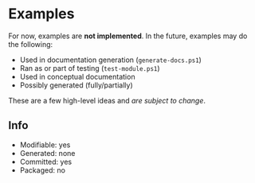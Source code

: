 # Examples
For now, examples are **not implemented**. In the future, examples may do the following:
- Used in documentation generation (`generate-docs.ps1`)
- Ran as or part of testing (`test-module.ps1`)
- Used in conceptual documentation
- Possibly generated (fully/partially)

These are a few high-level ideas and *are subject to change*.

## Info
- Modifiable: yes
- Generated: none
- Committed: yes
- Packaged: no